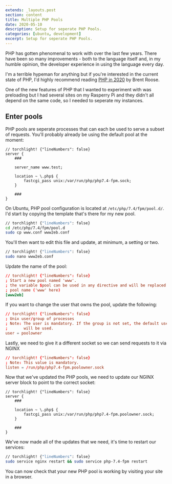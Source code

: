 ```yaml
---
extends: _layouts.post
section: content
title: Multiple PHP Pools
date: 2020-05-10
description: Setup for seperate PHP Pools.
categories: [ubuntu, development]
excerpt: Setup for seperate PHP Pools.
---
```


PHP has gotten phenomenal to work with over the last few years.
There have been so many improvements - both to the language itself and, in my humble opinion, the developer experience in using the language every day.

I'm a terrible hypeman for anything but if you're interested in the current state of PHP, I'd highly recommend reading [PHP in 2020](https://stitcher.io/blog/php-in-2020) by Brent Roose.

One of the new features of PHP that I wanted to experiment with was preloading but I had several sites on my Rasperry Pi and they didn't all depend on the same code, so I needed to seperate my instances.

## Enter pools

PHP pools are seperate processes that can each be used to serve a subset of requests. You'll probably already be using the default pool at the moment:

```nginx
// torchlight! {"lineNumbers": false}
server {
    ###

    server_name www.test;

    location ~ \.php$ {
        fastcgi_pass unix:/var/run/php/php7.4-fpm.sock;
    }

    ###
}
```

On Ubuntu, PHP pool configuration is located at ```/etc/php/7.4/fpm/pool.d/```. I'd start by copying the template that's there for my new pool.

```bash
// torchlight! {"lineNumbers": false}
cd /etc/php/7.4/fpm/pool.d
sudo cp www.conf www2eb.conf
```

You'll then want to edit this file and update, at minimum, a setting or two.

```bash
// torchlight! {"lineNumbers": false}
sudo nano www2eb.conf
```

Update the name of the pool:

```toml
// torchlight! {"lineNumbers": false}
; Start a new pool named 'www'.
; the variable $pool can be used in any directive and will be replaced by the
; pool name ('www' here)
[www2eb]
```

If you want to change the user that owns the pool, update the following:

```toml
// torchlight! {"lineNumbers": false}
; Unix user/group of processes
; Note: The user is mandatory. If the group is not set, the default user's group
;       will be used.
user = poolowner
```

Lastly, we need to give it a different socket so we can send requests to it via NGINX

```toml
// torchlight! {"lineNumbers": false}
; Note: This value is mandatory.
listen = /run/php/php7.4-fpm.poolowner.sock
```

Now that we've updated the PHP pools, we need to update our NGINX server block to point to the correct socket:

```nginx
// torchlight! {"lineNumbers": false}
server {
    ###

    location ~ \.php$ {
        fastcgi_pass unix:/var/run/php/php7.4-fpm.poolowner.sock;
    }

    ###
}
```

We've now made all of the updates that we need, it's time to restart our services:

```bash
// torchlight! {"lineNumbers": false}
sudo service nginx restart && sudo service php-7.4-fpm restart
```

You can now check that your new PHP pool is working by visiting your site in a browser.